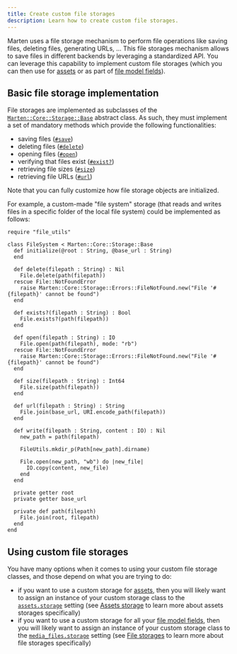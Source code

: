```yaml
---
title: Create custom file storages
description: Learn how to create custom file storages.
---
```


Marten uses a file storage mechanism to perform file operations like saving files, deleting files, generating URLs, ... This file storages mechanism allows to save files in different backends by leveraging a standardized API. You can leverage this capability to implement custom file storages (which you can then use for [assets](../../assets/introduction) or as part of [file model fields](../uploading-files#persisting-uploaded-files-in-model-records)).

## Basic file storage implementation

File storages are implemented as subclasses of the [`Marten::Core::Storage::Base`](pathname:///api/0.3/Marten/Core/Storage/Base.html) abstract class. As such, they must implement a set of mandatory methods which provide the following functionalities:

* saving files ([`#save`](pathname:///api/0.3/Marten/Core/Storage/Base.html#save(filepath%3AString%2Ccontent%3AIO)%3AString-instance-method))
* deleting files ([`#delete`](pathname:///api/0.3/Marten/Core/Storage/Base.html#delete(filepath%3AString)%3ANil-instance-method))
* opening files ([`#open`](pathname:///api/0.3/Marten/Core/Storage/Base.html#open(filepath%3AString)%3AIO-instance-method))
* verifying that files exist ([`#exist?`](pathname:///api/0.3/Marten/Core/Storage/Base.html#exists%3F(filepath%3AString)%3ABool-instance-method))
* retrieving file sizes ([`#size`](pathname:///api/0.3/Marten/Core/Storage/Base.html#size(filepath%3AString)%3AInt64-instance-method))
* retrieving file URLs ([`#url`](pathname:///api/0.3/Marten/Core/Storage/Base.html#url(filepath%3AString)%3AString-instance-method))

Note that you can fully customize how file storage objects are initialized.

For example, a custom-made "file system" storage (that reads and writes files in a specific folder of the local file system) could be implemented as follows:

```crystal
require "file_utils"

class FileSystem < Marten::Core::Storage::Base
  def initialize(@root : String, @base_url : String)
  end

  def delete(filepath : String) : Nil
    File.delete(path(filepath))
  rescue File::NotFoundError
    raise Marten::Core::Storage::Errors::FileNotFound.new("File '#{filepath}' cannot be found")
  end

  def exists?(filepath : String) : Bool
    File.exists?(path(filepath))
  end

  def open(filepath : String) : IO
    File.open(path(filepath), mode: "rb")
  rescue File::NotFoundError
    raise Marten::Core::Storage::Errors::FileNotFound.new("File '#{filepath}' cannot be found")
  end

  def size(filepath : String) : Int64
    File.size(path(filepath))
  end

  def url(filepath : String) : String
    File.join(base_url, URI.encode_path(filepath))
  end

  def write(filepath : String, content : IO) : Nil
    new_path = path(filepath)

    FileUtils.mkdir_p(Path[new_path].dirname)

    File.open(new_path, "wb") do |new_file|
      IO.copy(content, new_file)
    end
  end

  private getter root
  private getter base_url

  private def path(filepath)
    File.join(root, filepath)
  end
end
```

## Using custom file storages

You have many options when it comes to using your custom file storage classes, and those depend on what you are trying to do:

* if you want to use a custom storage for [assets](../../assets/introduction), then you will likely want to assign an instance of your custom storage class to the [`assets.storage`](../../development/reference/settings#storage) setting (see [Assets storage](../../assets/introduction#assets-storage) to learn more about assets storages specifically)
* if you want to use a custom storage for all your [file model fields](../../models-and-databases/reference/fields#file), then you will likely want to assign an instance of your custom storage class to the [`media_files.storage`](../../development/reference/settings#storage-1) setting (see [File storages](../managing-files#file-storages) to learn more about file storages specifically)
